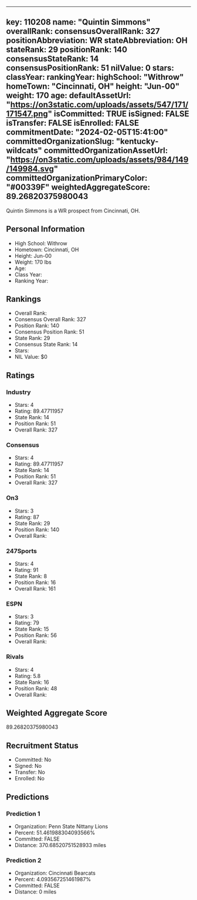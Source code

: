 ---
  key: 110208
  name: "Quintin Simmons"
  overallRank: 
  consensusOverallRank: 327
  positionAbbreviation: WR
  stateAbbreviation: OH
  stateRank: 29
  positionRank: 140
  consensusStateRank: 14
  consensusPositionRank: 51
  nilValue: 0
  stars: 
  classYear: 
  rankingYear: 
  highSchool: "Withrow"
  homeTown: "Cincinnati, OH"
  height: "Jun-00"
  weight: 170
  age: 
  defaultAssetUrl: "https://on3static.com/uploads/assets/547/171/171547.png"
  isCommitted: TRUE
  isSigned: FALSE
  isTransfer: FALSE
  isEnrolled: FALSE
  commitmentDate: "2024-02-05T15:41:00"
  committedOrganizationSlug: "kentucky-wildcats"
  committedOrganizationAssetUrl: "https://on3static.com/uploads/assets/984/149/149984.svg"
  committedOrganizationPrimaryColor: "#00339F"
  weightedAggregateScore: 89.26820375980043
  ---
  
  Quintin Simmons is a WR prospect from Cincinnati, OH.
  
  ## Personal Information
  - High School: Withrow
  - Hometown: Cincinnati, OH
  - Height: Jun-00
  - Weight: 170 lbs
  - Age: 
  - Class Year: 
  - Ranking Year: 
  
  ## Rankings
  - Overall Rank: 
  - Consensus Overall Rank: 327
  - Position Rank: 140
  - Consensus Position Rank: 51
  - State Rank: 29
  - Consensus State Rank: 14
  - Stars: 
  - NIL Value: $0
  
  ## Ratings
  
  ### Industry
  - Stars: 4
  - Rating: 89.47711957
  - State Rank: 14
  - Position Rank: 51
  - Overall Rank: 327
  
  ### Consensus
  - Stars: 4
  - Rating: 89.47711957
  - State Rank: 14
  - Position Rank: 51
  - Overall Rank: 327
  
  ### On3
  - Stars: 3
  - Rating: 87
  - State Rank: 29
  - Position Rank: 140
  - Overall Rank: 
  
  ### 247Sports
  - Stars: 4
  - Rating: 91
  - State Rank: 8
  - Position Rank: 16
  - Overall Rank: 161
  
  ### ESPN
  - Stars: 3
  - Rating: 79
  - State Rank: 15
  - Position Rank: 56
  - Overall Rank: 
  
  ### Rivals
  - Stars: 4
  - Rating: 5.8
  - State Rank: 16
  - Position Rank: 48
  - Overall Rank: 
  
  ## Weighted Aggregate Score
  89.26820375980043
  
  ## Recruitment Status
  - Committed: No
  - Signed: No
  - Transfer: No
  - Enrolled: No
  
  
  
  ## Predictions
  
  ### Prediction 1
  - Organization: Penn State Nittany Lions
  - Percent: 51.461988304093566%
  - Committed: FALSE
  - Distance: 370.68520751528933 miles
  
  ### Prediction 2
  - Organization: Cincinnati Bearcats
  - Percent: 4.093567251461987%
  - Committed: FALSE
  - Distance: 0 miles
  